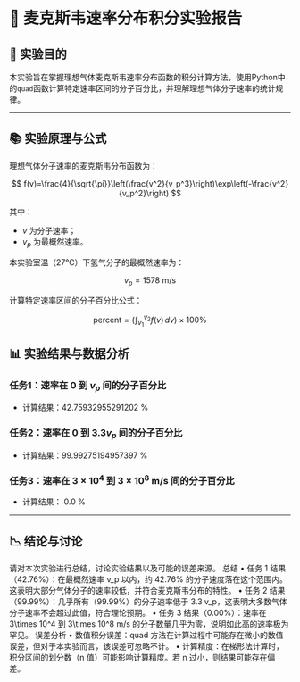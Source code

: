 # 📗 麦克斯韦速率分布积分实验报告

## 📖 实验目的

本实验旨在掌握理想气体麦克斯韦速率分布函数的积分计算方法，使用Python中的`quad`函数计算特定速率区间的分子百分比，并理解理想气体分子速率的统计规律。

---

## 📚 实验原理与公式

理想气体分子速率的麦克斯韦分布函数为：

$$
f(v)=\frac{4}{\sqrt{\pi}}\left(\frac{v^2}{v_p^3}\right)\exp\left(-\frac{v^2}{v_p^2}\right)
$$

其中：

-  $v$ 为分子速率；
-  $v_p$ 为最概然速率。

本实验室温（27℃）下氢气分子的最概然速率为：

$$
v_{p} = 1578 \text{ m/s}
$$

计算特定速率区间的分子百分比公式：

$$
\text{percent} = \left(\int_{v_1}^{v_2} f(v) \, dv\right) \times 100\%
$$


## 📊 实验结果与数据分析

### 任务1：速率在 $0$ 到 $v_p$ 间的分子百分比

- 计算结果：42.75932955291202 %

### 任务2：速率在 $0$ 到 $3.3v_p$ 间的分子百分比

- 计算结果：99.99275194957397 %

### 任务3：速率在 $3\times 10^4$ 到 $3\times 10^8$ m/s 间的分子百分比

- 计算结果： 0.0 %

---

## 📉 结论与讨论

请对本次实验进行总结，讨论实验结果以及可能的误差来源。
总结
   • 	任务 1 结果（42.76%）：在最概然速率 v_p 以内，约 42.76% 的分子速度落在这个范围内。这表明大部分气体分子的速率较低，并符合麦克斯韦分布的特性。
   •		任务 2 结果（99.99%）：几乎所有（99.99%）的分子速率低于 3.3 v_p，这表明大多数气体分子速率不会超过此值，符合理论预期。
   •		任务 3 结果（0.00%）：速率在 3\times 10^4 到 3\times 10^8 m/s 的分子数量几乎为零，说明如此高的速率极为罕见。
误差分析
	•	数值积分误差：quad 方法在计算过程中可能存在微小的数值误差，但对于本实验而言，该误差可忽略不计。
	•	计算精度：在梯形法计算时，积分区间的划分数（n 值）可能影响计算精度。若 n 过小，则结果可能存在偏差。    
